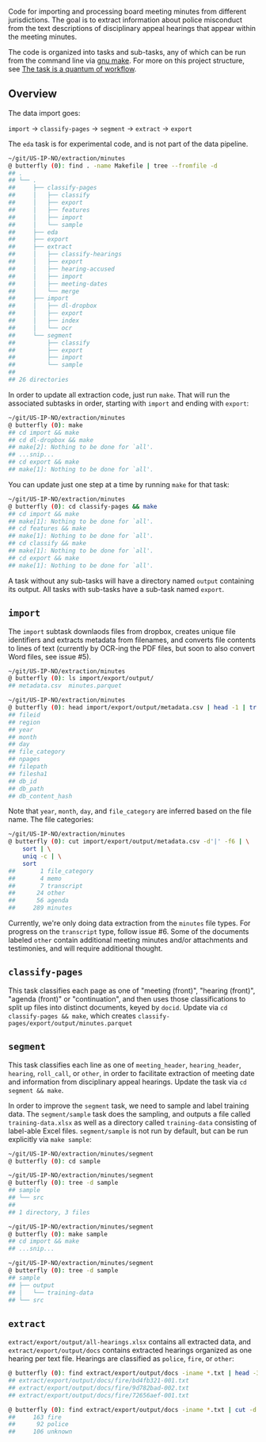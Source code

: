 Code for importing and processing board meeting minutes from different
jurisdictions. The goal is to extract information about police misconduct from
the text descriptions of disciplinary appeal hearings that appear within the
meeting minutes.

The code is organized into tasks and sub-tasks, any of which can be run from
the command line via [gnu make](https://www.gnu.org/software/make/). For more
on this project structure, see [The task is a quantum of
workflow](https://hrdag.org/2016/06/14/the-task-is-a-quantum-of-workflow/).

## Overview

The data import goes:

`import` -> `classify-pages` -> `segment` -> `extract` -> `export`

The `eda` task is for experimental code, and is not part of the data pipeline.

```bash
~/git/US-IP-NO/extraction/minutes
@ butterfly (0): find . -name Makefile | tree --fromfile -d
## .
## └── .
##     ├── classify-pages
##     │   ├── classify
##     │   ├── export
##     │   ├── features
##     │   ├── import
##     │   └── sample
##     ├── eda
##     ├── export
##     ├── extract
##     │   ├── classify-hearings
##     │   ├── export
##     │   ├── hearing-accused
##     │   ├── import
##     │   ├── meeting-dates
##     │   └── merge
##     ├── import
##     │   ├── dl-dropbox
##     │   ├── export
##     │   ├── index
##     │   └── ocr
##     └── segment
##         ├── classify
##         ├── export
##         ├── import
##         └── sample
## 
## 26 directories
```

In order to update all extraction code, just run `make`. That will run the
associated subtasks in order, starting with `import` and ending with `export`:

```bash
~/git/US-IP-NO/extraction/minutes
@ butterfly (0): make
## cd import && make
## cd dl-dropbox && make
## make[2]: Nothing to be done for `all'.
## ...snip...
## cd export && make
## make[1]: Nothing to be done for `all'.
```

You can update just one step at a time by running `make` for that task:

```bash
~/git/US-IP-NO/extraction/minutes
@ butterfly (0): cd classify-pages && make
## cd import && make
## make[1]: Nothing to be done for `all'.
## cd features && make
## make[1]: Nothing to be done for `all'.
## cd classify && make
## make[1]: Nothing to be done for `all'.
## cd export && make
## make[1]: Nothing to be done for `all'.
```

A task without any sub-tasks will have a directory named `output` containing
its output. All tasks with sub-tasks have a sub-task named `export`.

## `import`

The `import` subtask downlaods files from dropbox, creates unique file
identifiers and extracts metadata from filenames, and converts file contents to
lines of text (currently by OCR-ing the PDF files, but soon to also convert
Word files, see issue #5).

```bash
~/git/US-IP-NO/extraction/minutes
@ butterfly (0): ls import/export/output/
## metadata.csv  minutes.parquet

~/git/US-IP-NO/extraction/minutes
@ butterfly (0): head import/export/output/metadata.csv | head -1 | tr '|' '\n'
## fileid
## region
## year
## month
## day
## file_category
## npages
## filepath
## filesha1
## db_id
## db_path
## db_content_hash
```

Note that `year`, `month`, `day`, and `file_category` are inferred based on the
file name. The file categories:

```bash
~/git/US-IP-NO/extraction/minutes
@ butterfly (0): cut import/export/output/metadata.csv -d'|' -f6 | \
    sort | \
    uniq -c | \
    sort
##       1 file_category
##       4 memo
##       7 transcript
##      24 other
##      56 agenda
##     289 minutes
```

Currently, we're only doing data extraction from the `minutes` file types. For
progress on the `transcript` type, follow issue #6. Some of the documents
labeled `other` contain additional meeting minutes and/or attachments and
testimonies, and will require additional thought.

## `classify-pages`

This task classifies each page as one of "meeting (front)", "hearing (front)",
"agenda (front)" or "continuation", and then uses those classifications to
split up files into distinct documents, keyed by `docid`. Update via `cd
classify-pages && make`, which creates
`classify-pages/export/output/minutes.parquet`

## `segment`

This task classifies each line as one of `meeting_header`, `hearing_header`,
`hearing`, `roll_call`, or `other`, in order to facilitate extraction of
meeting date and information from disciplinary appeal hearings. Update the task
via `cd segment && make`.

In order to improve the `segment` task, we need to sample and label training
data. The `segment/sample` task does the sampling, and outputs a file called
`training-data.xlsx` as well as a directory called `training-data` consisting
of label-able Excel files. `segment/sample` is not run by default, but can be
run explicitly via `make sample`:

```bash
~/git/US-IP-NO/extraction/minutes/segment
@ butterfly (0): cd sample

~/git/US-IP-NO/extraction/minutes/segment
@ butterfly (0): tree -d sample
## sample
## └── src
## 
## 1 directory, 3 files

~/git/US-IP-NO/extraction/minutes/segment
@ butterfly (0): make sample
## cd import && make
## ...snip...

~/git/US-IP-NO/extraction/minutes/segment
@ butterfly (0): tree -d sample
## sample
## ├── output
## │   └── training-data
## └── src
```

## `extract`

`extract/export/output/all-hearings.xlsx` contains all extracted data, and
`extract/export/output/docs` contains extracted hearings organized as one
hearing per text file. Hearings are classified as `police`, `fire`, or `other`:

```bash
@ butterfly (0): find extract/export/output/docs -iname *.txt | head -3
## extract/export/output/docs/fire/bd4fb321-001.txt
## extract/export/output/docs/fire/9d782bad-002.txt
## extract/export/output/docs/fire/72656aef-001.txt

@ butterfly (0): find extract/export/output/docs -iname *.txt | cut -d'/' -f5 | sort | uniq -c
##     163 fire
##      92 police
##     106 unknown
```
